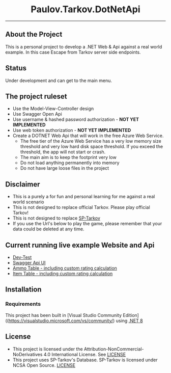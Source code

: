 <div align=center style="text-align: center">
<h1 style="text-align: center"> Paulov.Tarkov.DotNetApi </h1>

</div>

---

## About the Project
This is a personal project to develop a .NET Web & Api against a real world example. In this case Escape from Tarkov server side endpoints.

## Status
Under development and can get to the main menu.

## The project ruleset
- Use the Model-View-Controller design
- Use Swagger Open Api
- Use username & hashed password authorization - **NOT YET IMPLEMENTED**
- Use web token authorization - **NOT YET IMPLEMENTED**
- Create a DOTNET Web Api that will work in the free Azure Web Service. 
  - The free tier of the Azure Web Service has a very low memory size threshold and very low hard disk space threshold. If you exceed the threshold, the app will not start or crash. 
  - The main aim is to keep the footprint very low 
  - Do not load anything permanently into memory
  - Do not have large loose files in the project

## Disclaimer
- This is a purely a for fun and personal learning for me against a real world scenario
- This is not designed to replace official Tarkov. Please play official Tarkov!
- This is not designed to replace [SP-Tarkov](https://github.com/sp-tarkov)
- If you use the Url's below to play the game, please remember that your data could be deleted at any time.

## Current running live example Website and Api
- [Dev-Test](https://paulovtarkovdotnetapi-linux-dev.azurewebsites.net)
- [Swagger Api UI](https://paulovtarkovdotnetapi-linux-dev.azurewebsites.net/swagger/index.html)
- [Ammo Table - including custom rating calculation](https://paulovtarkovdotnetapi-linux-dev.azurewebsites.net/ammo)
- [Item Table - including custom rating calculation](https://paulovtarkovdotnetapi-linux-dev.azurewebsites.net/items)

## Installation

### Requirements

This project has been built in [Visual Studio Community Edition]((https://visualstudio.microsoft.com/vs/community/) using [.NET 8](https://dotnet.microsoft.com/en-us/)

## License

- This project is licensed under the Attribution-NonCommercial-NoDerivatives 4.0 International License. See [LICENSE](LICENSE.md)
- This project uses SP-Tarkov's Database. SP-Tarkov is licensed under NCSA Open Source. [LICENSE](https://github.com/sp-tarkov/server/blob/master/LICENSE.md)


<!-- MARKDOWN LINKS & IMAGES -->
[contributors-shield]: https://img.shields.io/github/contributors/paulov-t/Paulov.Tarkov.DotNetApi.svg?style=for-the-badge

[forks-shield]: https://img.shields.io/github/forks/paulov-t/Paulov.Tarkov.DotNetApi.svg?style=for-the-badge&color=%234c1

[forks-url]: https://github.com/paulov-t/Paulov.Tarkov.DotNetApi/network/members

[stars-shield]: https://img.shields.io/github/stars/paulov-t/Paulov.Tarkov.DotNetApi?style=for-the-badge&color=%234c1

[stars-url]: https://github.com/paulov-t/Paulov.Tarkov.DotNetApi/stargazers

[downloads-total-shield]: https://img.shields.io/github/downloads/paulov-t/Paulov.Tarkov.DotNetApi/total?style=for-the-badge

[downloads-latest-shield]: https://img.shields.io/github/downloads/paulov-t/Paulov.Tarkov.DotNetApi/latest/total?style=for-the-badge
